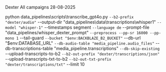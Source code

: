 Dexter All campaigns 28-08-2025

python data_pipelines\scripts\transcribe_gpt4o.py `
  --b2-prefix "dexter/audio" `
  --output-dir "data_pipelines\data\transcriptions\whisper1" `
  --model "whisper-1" `
  --timestamps segment `
  --language de `
  --prompt-file "data_pipelines/whisper_dexter_prompt" `
  --preprocess --pp-sr 16000 --pp-mono 1 `
  --tail-guard `
  --bucket "$env:BACKBLAZE_B2_BUCKET" `
  --db-url "$env:DATABASE_URL" `
  --db-audio-table "media_pipeline.audio_files" `
  --db-transcriptions-table "media_pipeline.transcriptions" `
  --db-skip-existing `
  --upload-transcripts-to-b2 `
  --b2-out-prefix "dexter/transcriptions/json" `
  --upload-transcripts-txt-to-b2 `
  --b2-out-txt-prefix "dexter/transcriptions/txt" `
  --limit 10